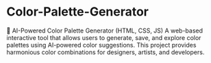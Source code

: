 # Color-Palette-Generator




🎨 AI-Powered Color Palette Generator (HTML, CSS, JS)
A web-based interactive tool that allows users to generate, save, and explore color palettes using AI-powered color suggestions. This project provides harmonious color combinations for designers, artists, and developers.

